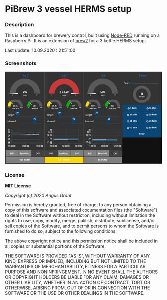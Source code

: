 <h1>PiBrew 3 vessel HERMS setup</h1>
<h3>Description</h3>

This is a dashboard for brewery control, built using [Node-RED](https://github.com/node-red/node-red) running on a Raspberry Pi. It is an extension of [brew2](https://github.com/jangevaare/brew2) for a 3 kettle HERMS setup. 

Last update: 10.09.2020 : 21:51:00

<h3>Screenshots</h3>

<img src = "main.png" width=600>

<h3>License</h3>
<b>MIT License</b>

<i>Copyright (c) 2020 Angus Grant</i>

<p>Permission is hereby granted, free of charge, to any person obtaining a copy
of this software and associated documentation files (the "Software"), to deal
in the Software without restriction, including without limitation the rights
to use, copy, modify, merge, publish, distribute, sublicense, and/or sell
copies of the Software, and to permit persons to whom the Software is
furnished to do so, subject to the following conditions:</p>

<p>The above copyright notice and this permission notice shall be included in all
copies or substantial portions of the Software.</p>

<p>THE SOFTWARE IS PROVIDED "AS IS", WITHOUT WARRANTY OF ANY KIND, EXPRESS OR
IMPLIED, INCLUDING BUT NOT LIMITED TO THE WARRANTIES OF MERCHANTABILITY,
FITNESS FOR A PARTICULAR PURPOSE AND NONINFRINGEMENT. IN NO EVENT SHALL THE
AUTHORS OR COPYRIGHT HOLDERS BE LIABLE FOR ANY CLAIM, DAMAGES OR OTHER
LIABILITY, WHETHER IN AN ACTION OF CONTRACT, TORT OR OTHERWISE, ARISING FROM,
OUT OF OR IN CONNECTION WITH THE SOFTWARE OR THE USE OR OTHER DEALINGS IN THE
SOFTWARE.</p>
